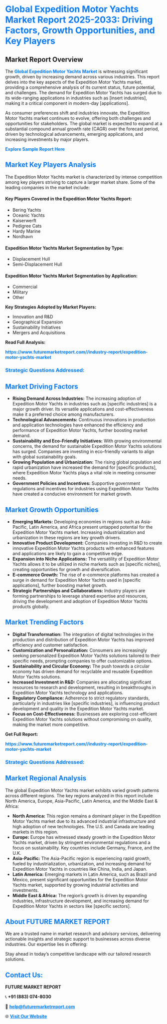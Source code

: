 <h1 style="color: #007BFF;">Global Expedition Motor Yachts Market Report 2025-2033: Driving Factors, Growth Opportunities, and Key Players</h1>

<section id="overview">
<h2>Market Report Overview</h2>
<p>The <a href="https://www.futuremarketreport.com//industry-report/expedition-motor-yachts-market" style="color: #007BFF; text-decoration: none;"><strong>Global Expedition Motor Yachts Market</strong></a> is witnessing significant growth, driven by increasing demand across various industries. This report delves into the key aspects of the Expedition Motor Yachts market, providing a comprehensive analysis of its current status, future potential, and challenges. The demand for Expedition Motor Yachts has surged due to its wide-ranging applications in industries such as [insert industries], making it a critical component in modern-day [applications].</p>
<p>As consumer preferences shift and industries innovate, the Expedition Motor Yachts market continues to evolve, offering both challenges and opportunities for stakeholders. The global market is expected to expand at a substantial compound annual growth rate (CAGR) over the forecast period, driven by technological advancements, emerging applications, and increasing investments by major players.</p>
</section>

<section id="overview">
<p><a href="https://www.futuremarketreport.com//request-sample/reportId=87706" style="color: #007BFF; text-decoration: none;"><strong>Explore Sample Report Here</strong></a></p>
</section>

<section id="key-players">
<h2 style="color: #007BFF;">Market Key Players Analysis</h2>
<p>The Expedition Motor Yachts market is characterized by intense competition among key players striving to capture a larger market share. Some of the leading companies in the market include:</p>
<h4>Key Players Covered in the Expedition Motor Yachts Report:</h4>
<ul><li>Bering Yachts</li><li>Oceanic Yachts</li><li>Kaiserwerft</li><li>Pedigree Cats</li><li>Hardy Marine</li><li>Nordhavn</li></ul>
<h4>Expedition Motor Yachts Market Segmentation by Type:</h4>
<ul><li>Displacement Hull</li><li>Semi-Displacement Hull</li></ul>

<h4>Expedition Motor Yachts Market Segmentation by Application:</h4>
<ul><li>Commercial</li><li>Military</li><li>Other</li></ul>
<p><strong>Key Strategies Adopted by Market Players:</strong></p>
<ul>
<li>Innovation and R&D</li>
<li>Geographical Expansion</li>
<li>Sustainability Initiatives</li>
<li>Mergers and Acquisitions</li>
</ul>
</section>

<section>
<p><strong>Read Full Analysis: </strong></p><a href="https://www.futuremarketreport.com//industry-report/expedition-motor-yachts-market" style="color: #007BFF; text-decoration: none;"><strong>https://www.futuremarketreport.com//industry-report/expedition-motor-yachts-market</strong></a>
<h3 style="color: #007BFF;">Strategic Questions Addressed:</h3>
</section>

<section id="driving-factors">
<h2 style="color: #007BFF;">Market Driving Factors</h2>
<ul>
<li><strong>Rising Demand Across Industries:</strong> The increasing adoption of Expedition Motor Yachts in industries such as [specific industries] is a major growth driver. Its versatile applications and cost-effectiveness make it a preferred choice among manufacturers.</li>
<li><strong>Technological Advancements:</strong> Continuous innovations in production and application technologies have enhanced the efficiency and performance of Expedition Motor Yachts, further boosting market demand.</li>
<li><strong>Sustainability and Eco-Friendly Initiatives:</strong> With growing environmental concerns, the demand for sustainable Expedition Motor Yachts solutions has surged. Companies are investing in eco-friendly variants to align with global sustainability goals.</li>
<li><strong>Growing Population and Urbanization:</strong> The rising global population and rapid urbanization have increased the demand for [specific products], where Expedition Motor Yachts plays a vital role in meeting consumer needs.</li>
<li><strong>Government Policies and Incentives:</strong> Supportive government regulations and incentives for industries using Expedition Motor Yachts have created a conducive environment for market growth.</li>
</ul>
</section>

<section id="growth-opportunities">
<h2 style="color: #007BFF;">Market Growth Opportunities</h2>
<ul>
<li><strong>Emerging Markets:</strong> Developing economies in regions such as Asia-Pacific, Latin America, and Africa present untapped potential for the Expedition Motor Yachts market. Increasing industrialization and urbanization in these regions are key growth drivers.</li>
<li><strong>Innovative Product Development:</strong> Companies investing in R&D to create innovative Expedition Motor Yachts products with enhanced features and applications are likely to gain a competitive edge.</li>
<li><strong>Expansion into Niche Applications:</strong> The versatility of Expedition Motor Yachts allows it to be utilized in niche markets such as [specific niches], creating opportunities for growth and diversification.</li>
<li><strong>E-commerce Growth:</strong> The rise of e-commerce platforms has created a surge in demand for Expedition Motor Yachts used in [specific applications], further boosting market growth.</li>
<li><strong>Strategic Partnerships and Collaborations:</strong> Industry players are forming partnerships to leverage shared expertise and resources, driving the development and adoption of Expedition Motor Yachts products globally.</li>
</ul>
</section>

<section id="trending-factors">
<h2 style="color: #007BFF;">Market Trending Factors</h2>
<ul>
<li><strong>Digital Transformation:</strong> The integration of digital technologies in the production and distribution of Expedition Motor Yachts has improved efficiency and customer satisfaction.</li>
<li><strong>Customization and Personalization:</strong> Consumers are increasingly seeking personalized Expedition Motor Yachts solutions tailored to their specific needs, prompting companies to offer customizable options.</li>
<li><strong>Sustainability and Circular Economy:</strong> The push towards a circular economy has driven demand for recyclable and reusable Expedition Motor Yachts solutions.</li>
<li><strong>Increased Investment in R&D:</strong> Companies are allocating significant resources to research and development, resulting in breakthroughs in Expedition Motor Yachts technology and applications.</li>
<li><strong>Regulatory Compliance:</strong> Adherence to strict regulatory standards, particularly in industries like [specific industries], is influencing product development and quality in the Expedition Motor Yachts market.</li>
<li><strong>Focus on Cost-Effectiveness:</strong> Businesses are exploring cost-efficient Expedition Motor Yachts solutions without compromising on quality, making the market more competitive.</li>
</ul>
</section>

<section>
<p><strong>Get Full Report: </strong></p><a href="https://www.futuremarketreport.com//industry-report/expedition-motor-yachts-market" style="color: #007BFF; text-decoration: none;"><strong>https://www.futuremarketreport.com//industry-report/expedition-motor-yachts-market</strong></a>
<h3 style="color: #007BFF;">Strategic Questions Addressed:</h3>
</section>


<section id="regional-analysis">
<h2 style="color: #007BFF;">Market Regional Analysis</h2>
<p>The global Expedition Motor Yachts market exhibits varied growth patterns across different regions. The key regions analyzed in this report include North America, Europe, Asia-Pacific, Latin America, and the Middle East & Africa:</p>
<ul>
<li><strong>North America:</strong> This region remains a dominant player in the Expedition Motor Yachts market due to its advanced industrial infrastructure and high adoption of new technologies. The U.S. and Canada are leading markets in this region.</li>
<li><strong>Europe:</strong> Europe has witnessed steady growth in the Expedition Motor Yachts market, driven by stringent environmental regulations and a focus on sustainability. Key countries include Germany, France, and the U.K.</li>
<li><strong>Asia-Pacific:</strong> The Asia-Pacific region is experiencing rapid growth, fueled by industrialization, urbanization, and increasing demand for Expedition Motor Yachts in countries like China, India, and Japan.</li>
<li><strong>Latin America:</strong> Emerging markets in Latin America, such as Brazil and Mexico, present significant opportunities for the Expedition Motor Yachts market, supported by growing industrial activities and investments.</li>
<li><strong>Middle East & Africa:</strong> The region’s growth is driven by expanding industries, infrastructure development, and increasing demand for Expedition Motor Yachts in sectors like [specific sectors].</li>
</ul>
</section>

<footer>
<h2 style="color: #007BFF;">About FUTURE MARKET REPORT</h2>
<p>We are a trusted name in market research and advisory services, delivering actionable insights and strategic support to businesses across diverse industries. Our expertise lies in offering:</p>

<p>Stay ahead in today’s competitive landscape with our tailored research solutions.</p>

<h2 style="color: #007BFF;">Contact Us:</h2>
<p><strong>FUTURE MARKET REPORT</strong></p>
<p>📞 <strong>+91 (883) 074-8030</strong></p>
<p>📧 <strong><a href="mailto:help@futuremarketreport.com" style="color: #007BFF;">help@futuremarketreport.com</a></strong></p>
<p>🌐 <strong><a href="https://www.futuremarketreport.com/" style="color: #007BFF;">Visit Our Website</a></strong></p>
</footer>